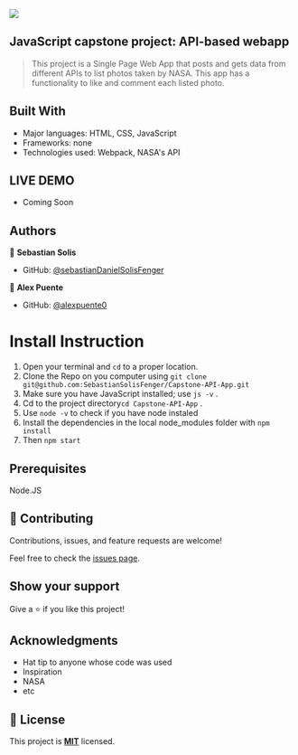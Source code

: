 ![](https://img.shields.io/badge/Microverse-blueviolet)

## JavaScript capstone project: API-based webapp

> This project is a Single Page Web App that posts and gets data from different APIs to list photos taken by NASA. This app has a functionality to like and comment each listed photo.

## Built With

- Major languages: HTML, CSS, JavaScript
- Frameworks: none
- Technologies used: Webpack, NASA's API

## LIVE DEMO

- Coming Soon

## Authors

👤 **Sebastian Solis**

- GitHub: [@sebastianDanielSolisFenger](https://github.com/SebastianSolisFenger)

👤 **Alex Puente**

- GitHub: [@alexpuente0](https://github.com/alexpuente0)

# Install Instruction

1. Open your terminal and `cd` to a proper location.
2. Clone the Repo on you computer using `git clone git@github.com:SebastianSolisFenger/Capstone-API-App.git`
3. Make sure you have JavaScript installed; use `js -v` .
4. Cd to the project directory`cd Capstone-API-App` .
5. Use `node -v` to check if you have node instaled
6. Install the dependencies in the local node_modules folder with `npm install`
7. Then `npm start`

## Prerequisites

Node.JS

## 🤝 Contributing

Contributions, issues, and feature requests are welcome!

Feel free to check the [issues page](../../issues/).

## Show your support

Give a ⭐️ if you like this project!

## Acknowledgments

- Hat tip to anyone whose code was used
- Inspiration
- NASA
- etc

## 📝 License

This project is **[MIT](./LICENSE.md)** licensed.

